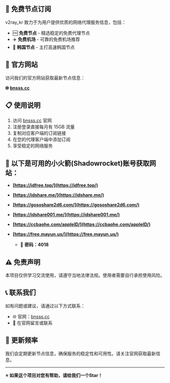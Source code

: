 ## 🚀 免费节点订阅

v2ray_kr 致力于为用户提供优质的网络代理服务信息，包括：

- 🆓 **免费节点** - 精选稳定的免费代理节点
- ✈️ **免费机场** - 可靠的免费机场推荐
- 💎 **韩国节点** - 主打高速韩国节点

## 🔗 官方网站

访问我们的官方网站获取最新节点信息：

**🌐 [bnsss.cc](https://bnsss.cc)**

## 📋 使用说明

1. 访问 [bnsss.cc](https://bnsss.cc) 官网
2. 注册登录直接每月有 15GB 流量
3. 复制对应客户端的订阅链接
4. 在您的代理客户端中添加订阅
5. 享受稳定的网络服务


## 🚀 以下是可用的小火箭(Shadowrocket)账号获取网站：


- **[https://idfree.top/](https://idfree.top/)**

- **[https://idshare.me/](https://idshare.me/)**

- **[https://gososhare2d6.com/](https://gososhare2d6.com/)**

- **[https://idshare001.me/](https://idshare001.me/)**

- **[https://ccbaohe.com/appleID/](https://ccbaohe.com/appleID/)**

- **[https://free.mayun.us/](https://free.mayun.us/)** 
  - 🔑 **密码：4018**


## ⚠️ 免责声明

本项目仅供学习交流使用，请遵守当地法律法规。使用者需要自行承担使用风险。

## 📞 联系我们

如有问题或建议，请通过以下方式联系：

- 🌐 官网：[bnsss.cc](https://bnsss.cc)
- 📧 在官网留言或联系

## 🔄 更新频率

我们会定期更新节点信息，确保服务的稳定性和可用性。请关注官网获取最新信息。

---

**⭐ 如果这个项目对您有帮助，请给我们一个Star！**
